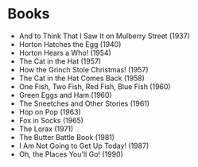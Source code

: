 # Books

- And to Think That I Saw It on Mulberry Street (1937)
- Horton Hatches the Egg (1940)
- Horton Hears a Who! (1954)
- The Cat in the Hat (1957)
- How the Grinch Stole Christmas! (1957)
- The Cat in the Hat Comes Back (1958)
- One Fish, Two Fish, Red Fish, Blue Fish (1960)
- Green Eggs and Ham (1960)
- The Sneetches and Other Stories (1961)
- Hop on Pop (1963)
- Fox in Socks (1965)
- The Lorax (1971)
- The Butter Battle Book (1981)
- I Am Not Going to Get Up Today! (1987)
- Oh, the Places You'll Go! (1990)

